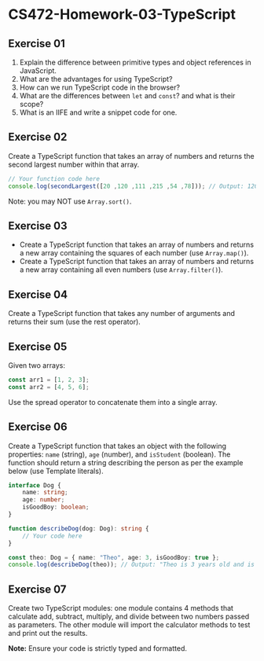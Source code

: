 # CS472-Homework-03-TypeScript
## Exercise 01
1. Explain the difference between primitive types and object references in JavaScript.
2. What are the advantages for using TypeScript?
3. How can we run TypeScript code in the browser?
4. What are the differences between `let` and `const`? and what is their scope?
5. What is an IIFE and write a snippet code for one.

## Exercise 02
Create a TypeScript function that takes an array of numbers and returns the second largest number within that array.
```typescript
// Your function code here
console.log(secondLargest([20 ,120 ,111 ,215 ,54 ,78])); // Output: 120
```
Note: you may NOT use `Array.sort()`.
  
## Exercise 03
* Create a TypeScript function that takes an array of numbers and returns a new array containing the squares of each number (use `Array.map()`).
* Create a TypeScript function that takes an array of numbers and returns a new array containing all even numbers (use `Array.filter()`).

## Exercise 04
Create a TypeScript function that takes any number of arguments and returns their sum (use the rest operator).

## Exercise 05
Given two arrays:
```typescript
const arr1 = [1, 2, 3];
const arr2 = [4, 5, 6];
```
Use the spread operator to concatenate them into a single array.

## Exercise 06
Create a TypeScript function that takes an object with the following properties: `name` (string), `age` (number), and `isStudent` (boolean). The function should return a string describing the person as per the example below (use Template literals).
```typescript
interface Dog {
    name: string;
    age: number;
    isGoodBoy: boolean;
}

function describeDog(dog: Dog): string {
    // Your code here
}

const theo: Dog = { name: "Theo", age: 3, isGoodBoy: true };
console.log(describeDog(theo)); // Output: "Theo is 3 years old and is a good boy."
```
## Exercise 07
Create two TypeScript modules: one module contains 4 methods that calculate add, subtract, multiply, and divide between two numbers passed as parameters. The other module will import the calculator methods to test and print out the results. 
  
**Note:** Ensure your code is strictly typed and formatted.
